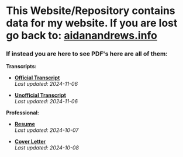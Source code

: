# This Website/Repository contains data for my website. **If you are lost go back to:** [aidanandrews.info](aidanandrews.info)




### If instead you are here to see PDF's here are all of them:

**Transcripts:**

- **[Official Transcript](https://aidanandrews22.github.io/content/pdf/Aidan_Andrews_Official_Transcript.pdf)**  
  _Last updated: 2024-11-06_

- **[Unofficial Transcript](https://aidanandrews22.github.io/content/pdf/Aidan_Andrews_Unofficial_Transcript.pdf)**  
  _Last updated: 2024-11-06_

**Professional:**

- **[Resume](https://aidanandrews22.github.io/content/pdf/Aidan_Andrews_Resume.pdf)**  
  _Last updated: 2024-10-07_

- **[Cover Letter](https://aidanandrews22.github.io/content/pdf/cover-letter.pdf)**  
  _Last updated: 2024-10-08_

